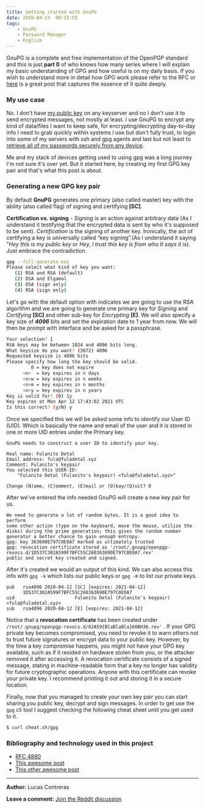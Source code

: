 ```yaml
---
title: Getting started with GnuPG
date: 2020-04-15  00:15:55
tags:
    - GnuPG
    - Password Manager
    - English
---
```


GnuPG is a complete and free implementation of the OpenPGP standard and this is just **part 0** of who knows how many series where I will explain my basic understanding of GPG and how useful is on my daily basis. If you wish to understand more in detail how GPG work please refer to the RFC or [here](https://davesteele.github.io/gpg/2014/09/20/anatomy-of-a-gpg-key/) is a great post that captures the essence of it quite deeply.

### My use case

No. I don't have [my public key](https://gpg.contre.io) on any keyserver and no I don't use it to send encrypted messages, not mostly at least. I use GnuPG to encrypt any kind of data/files I want to keep safe, for encrypting/decrypting day-to-day info I need to grab quickly within systems I use but don't fully trust, to login into some of my servers with ssh and gpg agents and last but not least to [retrieve all of my passwords securely from any device](https://www.passwordstore.org/).

Me and my stack of devices getting used to using gpg was a long journey I'm not sure it's over yet. But it started here, by creating my first GPG key pair and that's what this post is about.

### Generating a new GPG key pair

By default **GnuPG** generates one primary (also called master) key with the ability (also called flag) of signing and certifying **[SC]**.

**Certification vs. signing** - *Signing* is an action against arbitrary data (As I understand it testifying that the encrypted data is sent by who it's supposed to be sent). *Certification* is the signing of another key. Ironically, the act of certifying a key is universally called “key signing”.(As I understand it saying "*Hey this is my public key* or *Hey,  I trust this key is from who It says it is*). Just embrace the contradiction.

```bash
gpg --full-generate-key
Please select what kind of key you want:
   (1) RSA and RSA (default)
   (2) DSA and Elgamal
   (3) DSA (sign only)
   (4) RSA (sign only)
```

Let's go with the default option with indicates we are going to use the RSA algorithm and we are going to generate one primary key for *Signing* and *Certifying*  **[SC]** and other sub-key for *Encrypting* **[E]**. We will also specify a key size of ***4096*** bits and set the expiration date to 1 year from now. We will then be prompt with  interface and be asked for a passphrase.

```bash
Your selection? 1
RSA keys may be between 1024 and 4096 bits long.
What keysize do you want? (3072) 4096
Requested keysize is 4096 bits
Please specify how long the key should be valid.
         0 = key does not expire
      <n>  = key expires in n days
      <n>w = key expires in n weeks
      <n>m = key expires in n months
      <n>y = key expires in n years
Key is valid for? (0) 1y
Key expires at Mon Apr 12 17:43:02 2021 UTC
Is this correct? (y/N) y
```

Once we specified this we will be asked some info to identify our User ID (UID). Which is basically the name and email of the user and it is stored in one or more UID entries under the Primary key.

```
GnuPG needs to construct a user ID to identify your key.

Real name: Fulanito Detal
Email address: fula@fuladetal.xyz
Comment: Fulanito's keypair
You selected this USER-ID:
    "Fulanito Detal (Fulanito's keypair) <fula@fuladetal.xyz>"

Change (N)ame, (C)omment, (E)mail or (O)kay/(Q)uit? O
```

After we've entered the info needed GnuPG will create a new key pair for us.

```
We need to generate a lot of random bytes. It is a good idea to perform
some other action (type on the keyboard, move the mouse, utilize the
disks) during the prime generation; this gives the random number
generator a better chance to gain enough entropy.
gpg: key 363690E797C0E0A7 marked as ultimately trusted
gpg: revocation certificate stored as '/root/.gnupg/openpgp-revocs.d/1D537C302A599F7BFC55C260363690E797C0E0A7.rev'
public and secret key created and signed.
```

After it's created we would an output of this kind. We can also access this info with `gpg -k` which lists our public keys or `gpg -K` to list our private keys.

```
pub   rsa4096 2020-04-12 [SC] [expires: 2021-04-12]
      1D537C302A599F7BFC55C260363690E797C0E0A7
uid                      Fulanito Detal (Fulanito's keypair) <fula@fuladetal.xyz>
sub   rsa4096 2020-04-12 [E] [expires: 2021-04-12]
```

Notice that a **revocation certificate**  has been created under `/root/.gnupg/openpgp-revocs.d/02A59{BlaBlaBla}60BH36.rev'` . If your GPG private key becomes compromised, you need to revoke it to warn others not to trust future signatures or encrypt data to your public key. However, by the time a key compromise happens, you might not have your GPG key available, such as if it resided on hardware stolen from you, or the attacker removed it after accessing it. A revocation certificate consists of a signed message, stating in machine-readable form that a key no longer has validity for future cryptographic operations. Anyone with this certificate can revoke your private key. I recommend printing it out and storing it in a secure location.

Finally, now that you managed to create your own key pair you can start sharing you public key, decrypt and sign messages. In order to get use the `gpg` cli tool I suggest checking the following cheat sheet until you get used to it. 

```bash
$ curl cheat.sh/gpg
```

### Bibliography and technology used in this project

* [RFC 4880](https://tools.ietf.org/html/rfc4880)
* [This awesome post](https://davesteele.github.io/gpg/2014/09/20/anatomy-of-a-gpg-key/)
* [This other awesome post](https://davesteele.github.io/gpg/2015/08/01/intermediate-gpg/)

---------------------------

**Author:** Lucas Contreras

**Leave a comment:** [Join the Reddit discussion](https://www.reddit.com/r/notanothertechyblog/)

